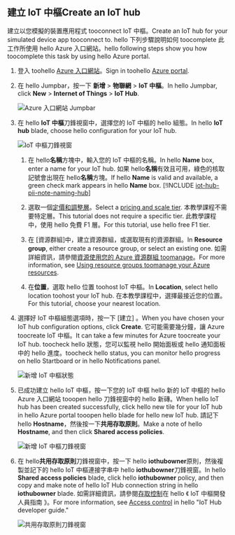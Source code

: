 ## <a name="create-an-iot-hub"></a><span data-ttu-id="a7d7a-101">建立 IoT 中樞</span><span class="sxs-lookup"><span data-stu-id="a7d7a-101">Create an IoT hub</span></span>
<span data-ttu-id="a7d7a-102">建立以您模擬的裝置應用程式 tooconnect IoT 中樞。</span><span class="sxs-lookup"><span data-stu-id="a7d7a-102">Create an IoT hub for your simulated device app tooconnect to.</span></span> <span data-ttu-id="a7d7a-103">hello 下列步驟說明如何 toocomplete 此工作所使用 hello Azure 入口網站。</span><span class="sxs-lookup"><span data-stu-id="a7d7a-103">hello following steps show you how toocomplete this task by using hello Azure portal.</span></span>

1. <span data-ttu-id="a7d7a-104">登入 toohello [Azure 入口網站][lnk-portal]。</span><span class="sxs-lookup"><span data-stu-id="a7d7a-104">Sign in toohello [Azure portal][lnk-portal].</span></span>
1. <span data-ttu-id="a7d7a-105">在 hello Jumpbar，按一下 **新增** > **物聯網** > **IoT 中樞**。</span><span class="sxs-lookup"><span data-stu-id="a7d7a-105">In hello Jumpbar, click **New** > **Internet of Things** > **IoT Hub**.</span></span>
   
    ![Azure 入口網站 Jumpbar][1]
1. <span data-ttu-id="a7d7a-107">在 hello **IoT 中樞**刀鋒視窗中，選擇您的 IoT 中樞的 hello 組態。</span><span class="sxs-lookup"><span data-stu-id="a7d7a-107">In hello **IoT hub** blade, choose hello configuration for your IoT hub.</span></span>
   
    ![IoT 中樞刀鋒視窗][2]
   
   1. <span data-ttu-id="a7d7a-109">在 hello**名稱**方塊中，輸入您的 IoT 中樞的名稱。</span><span class="sxs-lookup"><span data-stu-id="a7d7a-109">In hello **Name** box, enter a name for your IoT hub.</span></span> <span data-ttu-id="a7d7a-110">如果 hello**名稱**有效且可用，綠色的核取記號會出現在 hello**名稱**方塊。</span><span class="sxs-lookup"><span data-stu-id="a7d7a-110">If hello **Name** is valid and available, a green check mark appears in hello **Name** box.</span></span>
    [!INCLUDE [iot-hub-pii-note-naming-hub](iot-hub-pii-note-naming-hub.md)]
   
   1. <span data-ttu-id="a7d7a-111">選取一個[定價和調整層][lnk-pricing]。</span><span class="sxs-lookup"><span data-stu-id="a7d7a-111">Select a [pricing and scale tier][lnk-pricing].</span></span> <span data-ttu-id="a7d7a-112">本教學課程不需要特定層。</span><span class="sxs-lookup"><span data-stu-id="a7d7a-112">This tutorial does not require a specific tier.</span></span> <span data-ttu-id="a7d7a-113">此教學課程中，使用 hello 免費 F1 層。</span><span class="sxs-lookup"><span data-stu-id="a7d7a-113">For this tutorial, use hello free F1 tier.</span></span>
   1. <span data-ttu-id="a7d7a-114">在 [資源群組]中，建立資源群組，或選取現有的資源群組。</span><span class="sxs-lookup"><span data-stu-id="a7d7a-114">In **Resource group**, either create a resource group, or select an existing one.</span></span> <span data-ttu-id="a7d7a-115">如需詳細資訊，請參閱[資源使用您的 Azure 資源群組 toomanage][lnk-resource-groups]。</span><span class="sxs-lookup"><span data-stu-id="a7d7a-115">For more information, see [Using resource groups toomanage your Azure resources][lnk-resource-groups].</span></span>
   1. <span data-ttu-id="a7d7a-116">在**位置**，選取 hello 位置 toohost IoT 中樞。</span><span class="sxs-lookup"><span data-stu-id="a7d7a-116">In **Location**, select hello location toohost your IoT hub.</span></span> <span data-ttu-id="a7d7a-117">在本教學課程中，選擇最接近您的位置。</span><span class="sxs-lookup"><span data-stu-id="a7d7a-117">For this tutorial, choose your nearest location.</span></span>
1. <span data-ttu-id="a7d7a-118">選擇好 IoT 中樞組態選項時，按一下 [建立] 。</span><span class="sxs-lookup"><span data-stu-id="a7d7a-118">When you have chosen your IoT hub configuration options, click **Create**.</span></span>  <span data-ttu-id="a7d7a-119">它可能需要幾分鐘，讓 Azure toocreate IoT 中樞。</span><span class="sxs-lookup"><span data-stu-id="a7d7a-119">It can take a few minutes for Azure toocreate your IoT hub.</span></span> <span data-ttu-id="a7d7a-120">toocheck hello 狀態，您可以監視 hello 開始面板或 hello 通知面板中的 hello 進度。</span><span class="sxs-lookup"><span data-stu-id="a7d7a-120">toocheck hello status, you can monitor hello progress on hello Startboard or in hello Notifications panel.</span></span>
   
    ![新增 IoT 中樞狀態][3]
1. <span data-ttu-id="a7d7a-122">已成功建立 hello IoT 中樞，按一下您的 IoT 中樞 hello 新的 IoT 中樞的 hello Azure 入口網站 tooopen hello 刀鋒視窗中的 hello 新磚。</span><span class="sxs-lookup"><span data-stu-id="a7d7a-122">When hello IoT hub has been created successfully, click hello new tile for your IoT hub in hello Azure portal tooopen hello blade for hello new IoT hub.</span></span> <span data-ttu-id="a7d7a-123">請記下 hello **Hostname**，然後按一下**共用存取原則**。</span><span class="sxs-lookup"><span data-stu-id="a7d7a-123">Make a note of hello **Hostname**, and then click **Shared access policies**.</span></span>
   
    ![新增 IoT 中樞刀鋒視窗][4]
1. <span data-ttu-id="a7d7a-125">在 hello**共用存取原則**刀鋒視窗中，按一下 hello **iothubowner**原則，然後複製並記下的 hello IoT 中樞連接字串中 hello **iothubowner**刀鋒視窗。</span><span class="sxs-lookup"><span data-stu-id="a7d7a-125">In hello **Shared access policies** blade, click hello **iothubowner** policy, and then copy and make note of hello IoT Hub connection string in hello **iothubowner** blade.</span></span> <span data-ttu-id="a7d7a-126">如需詳細資訊，請參閱[存取控制][ lnk-access-control]在 hello 《 IoT 中樞開發人員指南 》。</span><span class="sxs-lookup"><span data-stu-id="a7d7a-126">For more information, see [Access control][lnk-access-control] in hello "IoT Hub developer guide."</span></span>
   
    ![共用存取原則刀鋒視窗][5]

<!-- Images. -->
[1]: ./media/iot-hub-get-started-create-hub/create-iot-hub1.png
[2]: ./media/iot-hub-get-started-create-hub/create-iot-hub2.png
[3]: ./media/iot-hub-get-started-create-hub/create-iot-hub3.png
[4]: ./media/iot-hub-get-started-create-hub/create-iot-hub4.png
[5]: ./media/iot-hub-get-started-create-hub/create-iot-hub5.png

<!-- Links -->
[lnk-resource-groups]: ../articles/azure-resource-manager/resource-group-portal.md
[lnk-portal]: https://portal.azure.com/
[lnk-pricing]: https://azure.microsoft.com/pricing/details/iot-hub/
[lnk-access-control]: ../articles/iot-hub/iot-hub-devguide-security.md
